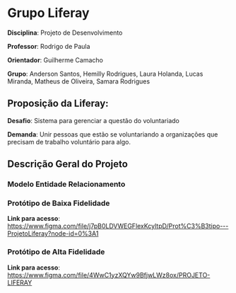 # Grupo Liferay


**Disciplina**: Projeto de Desenvolvimento

**Professor**: Rodrigo de Paula

**Orientador**: Guilherme Camacho

**Grupo**: Anderson Santos, Hemilly Rodrigues, Laura Holanda, Lucas Miranda, Matheus de Oliveira, Samara Rodrigues 


## Proposição da Liferay:

**Desafio**: Sistema para gerenciar a questão do voluntariado

**Demanda**: Unir pessoas que estão se voluntariando a organizações que precisam de trabalho voluntário para algo.


## Descrição Geral do Projeto

### Modelo Entidade Relacionamento

### Protótipo de Baixa Fidelidade

**Link para acesso**: https://www.figma.com/file/j7pB0LDVWEGFlexKcyltpD/Prot%C3%B3tipo---ProjetoLiferay?node-id=0%3A1

### Protótipo de Alta Fidelidade

**Link para acesso**: https://www.figma.com/file/4WwC1yzXQYw9BfjwLWz8ox/PROJETO-LIFERAY
